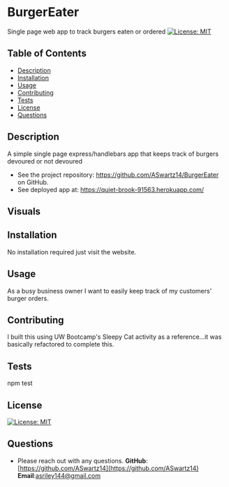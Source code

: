 # BurgerEater

Single page web app to track burgers eaten or ordered
[![License: MIT](https://img.shields.io/badge/License-MIT-yellow.svg)](https://opensource.org/licenses/MIT)

## Table of Contents

- [Description](#description)
- [Installation](#installation)
- [Usage](#usage)
- [Contributing](#contributing)
- [Tests](#test)
- [License](#license)
- [Questions](#questions)

## Description

A simple single page express/handlebars app that keeps track of burgers devoured or not devoured

- See the project repository: https://github.com/ASwartz14/BurgerEater on GitHub.
- See deployed app at: https://quiet-brook-91563.herokuapp.com/

## Visuals

## Installation

No installation required just visit the website.

## Usage

As a busy business owner I want to easily keep track of my customers' burger orders.

## Contributing

I built this using UW Bootcamp's Sleepy Cat activity as a reference...it was basically refactored to complete this.

## Tests

npm test

## License

[![License: MIT](https://img.shields.io/badge/License-MIT-yellow.svg)](https://opensource.org/licenses/MIT)

## Questions

- Please reach out with any questions.
  **GitHub**: [https://github.com/ASwartz14](https://github.com/ASwartz14)
  **Email**:asriley144@gmail.com
